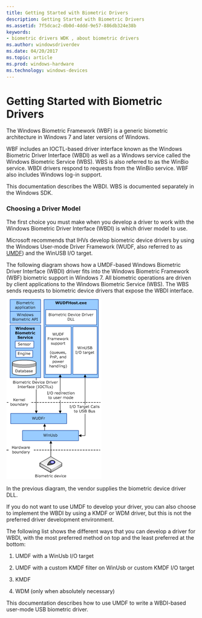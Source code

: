 ```yaml
---
title: Getting Started with Biometric Drivers
description: Getting Started with Biometric Drivers
ms.assetid: 7f5dcac2-db0d-4ddd-9e57-886db324e38b
keywords:
- biometric drivers WDK , about biometric drivers
ms.author: windowsdriverdev
ms.date: 04/20/2017
ms.topic: article
ms.prod: windows-hardware
ms.technology: windows-devices
---
```


# Getting Started with Biometric Drivers


The Windows Biometric Framework (WBF) is a generic biometric architecture in Windows 7 and later versions of Windows.

WBF includes an IOCTL-based driver interface known as the Windows Biometric Driver Interface (WBDI) as well as a Windows service called the Windows Biometric Service (WBS). WBS is also referred to as the WinBio service. WBDI drivers respond to requests from the WinBio service. WBF also includes Windows log-in support.

This documentation describes the WBDI. WBS is documented separately in the Windows SDK.

### <span id="choosing_a_driver_model"></span><span id="CHOOSING_A_DRIVER_MODEL"></span>Choosing a Driver Model

The first choice you must make when you develop a driver to work with the Windows Biometric Driver Interface (WBDI) is which driver model to use.

Microsoft recommends that IHVs develop biometric device drivers by using the Windows User-mode Driver Framework (WUDF, also referred to as [UMDF](https://msdn.microsoft.com/library/windows/hardware/ff554928)) and the WinUSB I/O target.

The following diagram shows how a UMDF-based Windows Biometric Driver Interface (WBDI) driver fits into the Windows Biometric Framework (WBF) biometric support in Windows 7. All biometric operations are driven by client applications to the Windows Biometric Service (WBS). The WBS sends requests to biometric device drivers that expose the WBDI interface.

![diagram illustrating biometric internal driver architecture](images/bioarch.png)

In the previous diagram, the vendor supplies the biometric device driver DLL.

If you do not want to use UMDF to develop your driver, you can also choose to implement the WBDI by using a KMDF or WDM driver, but this is not the preferred driver development environment.

The following list shows the different ways that you can develop a driver for WBDI, with the most preferred method on top and the least preferred at the bottom:

1.  UMDF with a WinUsb I/O target

2.  UMDF with a custom KMDF filter on WinUsb or custom KMDF I/O target

3.  KMDF

4.  WDM (only when absolutely necessary)

This documentation describes how to use UMDF to write a WBDI-based user-mode USB biometric driver.

 

 





